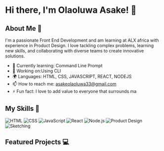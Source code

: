 
# Hi there, I'm Olaoluwa Asake! 👋


## About Me 🚀

I'm a passionate Front End Development and am learning at ALX africa with experience in Product Design. I love tackling complex problems, learning new skills, and collaborating with diverse teams to create innovative solutions.

- 🌱 Currently learning: Command Line Prompt
- 🔭 Working on:Using CLI
- 🌍 Languages: HTML, CSS, JAVASCRIPT, REACT, NODEJS
- 📫 How to reach me: asakeolaoluwa33@gmail.com
- ⚡ Fun fact: I love to add value to everyone that surrounds ma

## My Skills 🧠

![HTML](https://img.shields.io/badge/-HTML-E34F26?style=flat-square&logo=html5&logoColor=white)
![CSS](https://img.shields.io/badge/-CSS-1572B6?style=flat-square&logo=css3&logoColor=white)
![JavaScript](https://img.shields.io/badge/-JavaScript-F7DF1E?style=flat-square&logo=javascript&logoColor=black)
![React](https://img.shields.io/badge/-React-61DAFB?style=flat-square&logo=react&logoColor=black)
![Node.js](https://img.shields.io/badge/-Node.js-339933?style=flat-square&logo=node.js&logoColor=white)
![Product Design](https://img.shields.io/badge/Figma-F24E1E?style=for-the-badge&logo=figma&logoColor=white)
![Sketching](https://img.shields.io/badge/Sketch-FFB387?style=for-the-badge&logo=sketch&logoColor=black)



## Featured Projects 💻


